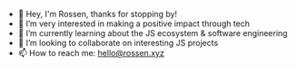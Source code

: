 - 👋 Hey, I'm Rossen, thanks for stopping by!
- 👀 I’m very interested in making a positive impact through tech
- 🌱 I’m currently learning about the JS ecosystem & software engineering
- 💞️ I’m looking to collaborate on interesting JS projects
- 📫 How to reach me: hello@rossen.xyz

<!---
rossenp/rossenp is a ✨ special ✨ repository because its `README.md` (this file) appears on your GitHub profile.
You can click the Preview link to take a look at your changes.
--->
